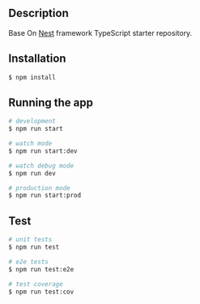 ## Description

Base On [Nest](https://github.com/nestjs/nest) framework TypeScript starter 
repository.

## Installation

```bash
$ npm install
```

## Running the app

```bash
# development
$ npm run start

# watch mode
$ npm run start:dev

# watch debug mode
$ npm run dev

# production mode
$ npm run start:prod
```

## Test

```bash
# unit tests
$ npm run test

# e2e tests
$ npm run test:e2e

# test coverage
$ npm run test:cov
```
